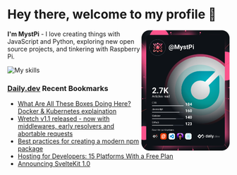 # Hey there, welcome to my profile 👋

<a href="https://app.daily.dev/MystPi"><img src="https://github.com/MystPi/MystPi/blob/main/devcard.svg" width="200" alt="MystPi's Dev Card" align="right"/></a>

**I'm MystPi** - I love creating things with JavaScript and Python, exploring new open source projects, and tinkering with Raspberry Pi.

![My skills](https://skillicons.dev/icons?i=svelte,js,html,css,py,raspberrypi,react,tailwind)

### [Daily.dev](https://daily.dev) Recent Bookmarks
<!-- daily.dev BOOKMARKS:START -->
- [What Are All These Boxes Doing Here? Docker &amp; Kubernetes explaination](https://app.daily.dev/posts/2vGX9VHZi?utm_source=rss&utm_medium=bookmarks&utm_campaign=Itr6mLfRdMms0HCyePtl9)
- [Wretch v1.1 released - now with middlewares, early resolvers and abortable requests](https://app.daily.dev/posts/eb3f6a256ed8d66ef44a3255bcc9db61?utm_source=rss&utm_medium=bookmarks&utm_campaign=Itr6mLfRdMms0HCyePtl9)
- [Best practices for creating a modern npm package](https://app.daily.dev/posts/uMEookn-E?utm_source=rss&utm_medium=bookmarks&utm_campaign=Itr6mLfRdMms0HCyePtl9)
- [Hosting for Developers: 15 Platforms With a Free Plan](https://app.daily.dev/posts/7qYExpAmv?utm_source=rss&utm_medium=bookmarks&utm_campaign=Itr6mLfRdMms0HCyePtl9)
- [Announcing SvelteKit 1.0](https://app.daily.dev/posts/MTDHqwW-b?utm_source=rss&utm_medium=bookmarks&utm_campaign=Itr6mLfRdMms0HCyePtl9)
<!-- daily.dev BOOKMARKS:END -->
